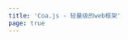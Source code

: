 ```yaml
---
title: 'Coa.js - 轻量级的web框架'
page: true
---
```


<script setup>
if (typeof window !== 'undefined') {
  window.location.pathname = `/zh-CN/`
}
</script>
